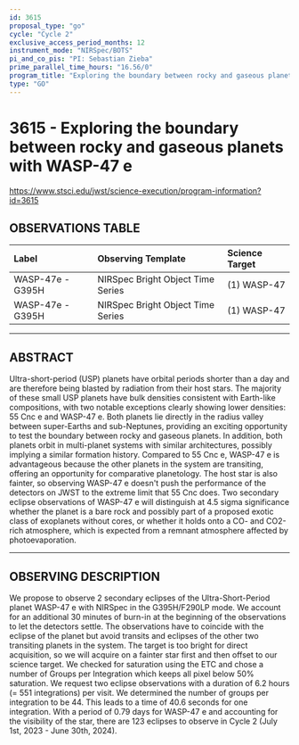 ```yaml
---
id: 3615
proposal_type: "go"
cycle: "Cycle 2"
exclusive_access_period_months: 12
instrument_mode: "NIRSpec/BOTS"
pi_and_co_pis: "PI: Sebastian Zieba"
prime_parallel_time_hours: "16.56/0"
program_title: "Exploring the boundary between rocky and gaseous planets with WASP-47 e"
type: "GO"
---
```

# 3615 - Exploring the boundary between rocky and gaseous planets with WASP-47 e
https://www.stsci.edu/jwst/science-execution/program-information?id=3615
## OBSERVATIONS TABLE
| Label              | Observing Template            | Science Target |
| :----------------- | :---------------------------- | :------------- |
| WASP-47e - G395H   | NIRSpec Bright Object Time Series | (1) WASP-47    |
| WASP-47e - G395H   | NIRSpec Bright Object Time Series | (1) WASP-47    |

---

## ABSTRACT

Ultra-short-period (USP) planets have orbital periods shorter than a day and are therefore being blasted by radiation from their host stars. The majority of these small USP planets have bulk densities consistent with Earth-like compositions, with two notable exceptions clearly showing lower densities: 55 Cnc e and WASP-47 e. Both planets lie directly in the radius valley between super-Earths and sub-Neptunes, providing an exciting opportunity to test the boundary between rocky and gaseous planets. In addition, both planets orbit in multi-planet systems with similar architectures, possibly implying a similar formation history. Compared to 55 Cnc e, WASP-47 e is advantageous because the other planets in the system are transiting, offering an opportunity for comparative planetology. The host star is also fainter, so observing WASP-47 e doesn't push the performance of the detectors on JWST to the extreme limit that 55 Cnc does. Two secondary eclipse observations of WASP-47 e will distinguish at 4.5 sigma significance whether the planet is a bare rock and possibly part of a proposed exotic class of exoplanets without cores, or whether it holds onto a CO- and CO2-rich atmosphere, which is expected from a remnant atmosphere affected by photoevaporation.

---

## OBSERVING DESCRIPTION

We propose to observe 2 secondary eclipses of the Ultra-Short-Period planet WASP-47 e with NIRSpec in the G395H/F290LP mode. We account for an additional 30 minutes of burn-in at the beginning of the observations to let the detectors settle. The observations have to coincide with the eclipse of the planet but avoid transits and eclipses of the other two transiting planets in the system. The target is too bright for direct acquisition, so we will acquire on a fainter star first and then offset to our science target. We checked for saturation using the ETC and chose a number of Groups per Integration which keeps all pixel below 50% saturation. We request two eclipse observations with a duration of 6.2 hours (= 551 integrations) per visit. We determined the number of groups per integration to be 44. This leads to a time of 40.6 seconds for one integration. With a period of 0.79 days for WASP-47 e and accounting for the visibility of the star, there are 123 eclipses to observe in Cycle 2 (July 1st, 2023 - June 30th, 2024).